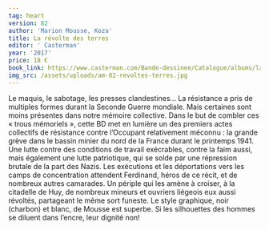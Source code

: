 ```yaml
---
tag: heart
version: 82
author: 'Marion Mousse, Koza'
title: La révolte des terres
editor: ' Casterman'
year: '2017'
price: 18 €
book_link: https://www.casterman.com/Bande-dessinee/Catalogue/albums/la-revolte-des-terres
img_src: /assets/uploads/am-82-revoltes-terres.jpg
---
```

Le maquis, le sabotage, les presses clandestines… La résistance a pris de multiples formes durant la Seconde Guerre mondiale. Mais certaines sont moins présentes dans notre mémoire collective. Dans le but de combler ces « trous mémoriels », cette BD met en lumière un des premiers actes collectifs de résistance contre l’Occupant relativement méconnu : la grande grève dans le bassin minier du nord de la France durant le printemps 1941. Une lutte contre des conditions de travail exécrables, contre la faim aussi, mais également une lutte patriotique, qui se solde par une répression brutale de la part des Nazis. Les exécutions et les déportations vers les camps de concentration attendent Ferdinand, héros de ce récit, et de nombreux autres camarades. Un périple qui les amène à croiser, à la citadelle de Huy, de nombreux mineurs et ouvriers liégeois eux aussi révoltés, partageant le même sort funeste. Le style graphique, noir (charbon) et blanc, de Mousse est superbe. Si les silhouettes des hommes se diluent dans l’encre, leur dignité non!
